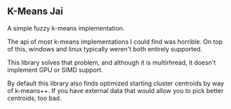 
## K-Means Jai

A simple fuzzy k-means implementation.

The api of most k-means implementations I could find was horrible. On top of this, windows and linux typically weren't both entirely supported.

This library solves that problem, and although it is multirhread, it doesn't implement GPU or SIMD support.

By default this library also finds optimized starting cluster centroids by way of k-means++. If you have external data that would allow you to pick better centroids, too bad.
